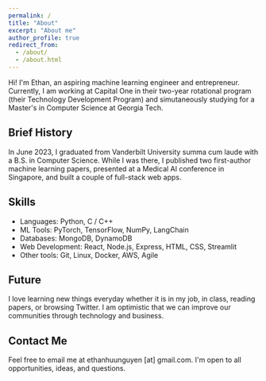 ```yaml
---
permalink: /
title: "About"
excerpt: "About me"
author_profile: true
redirect_from: 
  - /about/
  - /about.html
---
```


Hi! I'm Ethan, an aspiring machine learning engineer and entrepreneur. Currently, I am working at Capital One in their two-year rotational program (their Technology Development Program) and simutaneously studying for a Master's in Computer Science at Georgia Tech. 

## Brief History
In June 2023, I graduated from Vanderbilt University summa cum laude with a B.S. in Computer Science. While I was there, I published two first-author machine learning papers, presented at a Medical AI conference in Singapore, and built a couple of full-stack web apps.

## Skills
* Languages: Python, C / C++
* ML Tools: PyTorch, TensorFlow, NumPy, LangChain
* Databases: MongoDB, DynamoDB
* Web Development: React, Node.js, Express, HTML, CSS, Streamlit
* Other tools: Git, Linux, Docker, AWS, Agile

## Future
I love learning new things everyday whether it is in my job, in class, reading papers, or browsing Twitter. I am optimistic that we can improve our communities through technology and business. 

## Contact Me
Feel free to email me at ethanhuunguyen [at] gmail.com. I'm open to all opportunities, ideas, and questions.